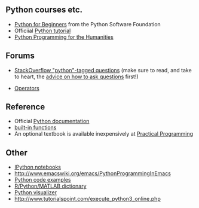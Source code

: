 ## Python courses etc.

* [Python for Beginners](https://www.python.org/about/gettingstarted/) from the Python Software Foundation
* Officiial [Python tutorial](https://docs.python.org/3/tutorial/)
* [Python Programming for the Humanities](http://fbkarsdorp.github.io/python-course/)

## Forums

* [StackOverflow "python"-tagged questions](http://stackoverflow.com/questions/tagged/python) (make sure to read, and take to heart, the [advice on how to ask questions](http://stackoverflow.com/help/how-to-ask) first!)

* [Operators](http://www.tutorialspoint.com/python/python_basic_operators.htm)


## Reference

* Official [Python documentation](https://docs.python.org/3/)
* [built-in functions](https://docs.python.org/3.3/library/functions.html)
* An optional textbook is available inexpensively at [Practical Programming](https://pragprog.com/book/gwpy2/practical-programming)


## Other

* [IPython notebooks](https://www.pythonanywhere.com/try-ipython/ )
* http://www.emacswiki.org/emacs/PythonProgrammingInEmacs
* [Python code examples](http://alternativeto.net/software/codingbat/?platform=online)
* [R/Python/MATLAB dictionary](http://mathesaurus.sourceforge.net/)
* [Python visualizer](http://pythontutor.com/visualize.html#mode=edit)
* http://www.tutorialspoint.com/execute_python3_online.php
